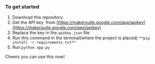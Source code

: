 ### To get started

1.  Download this repository
2.  Get the API key  from [https://makersuite.google.com/app/apikey](https://makersuite.google.com/app/apikey)
3.  Replace the key in the `apiKey.json` file
4.  Run this command in the terminal(where the project is placed) `**pip install -r requirements.txt**`
5.  Run `python app.py`

Cheers you can use this now!
